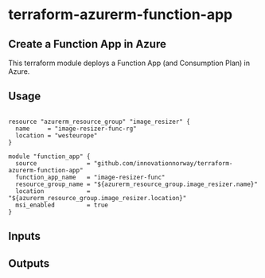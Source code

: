 # terraform-azurerm-function-app

## Create a Function App in Azure

This terraform module deploys a Function App (and Consumption Plan) in Azure.

## Usage

```hcl

resource "azurerm_resource_group" "image_resizer" {
  name     = "image-resizer-func-rg"
  location = "westeurope"
}

module "function_app" {
  source              = "github.com/innovationnorway/terraform-azurerm-function-app"
  function_app_name   = "image-resizer-func"
  resource_group_name = "${azurerm_resource_group.image_resizer.name}"
  location            = "${azurerm_resource_group.image_resizer.location}"
  msi_enabled         = true
}

```

## Inputs

## Outputs
